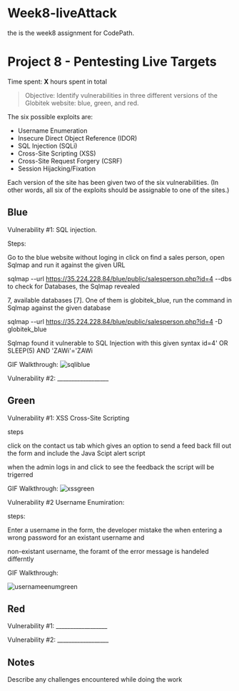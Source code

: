 # Week8-liveAttack
the is the week8 assignment for CodePath.
# Project 8 - Pentesting Live Targets

Time spent: **X** hours spent in total

> Objective: Identify vulnerabilities in three different versions of the Globitek website: blue, green, and red.

The six possible exploits are:
* Username Enumeration
* Insecure Direct Object Reference (IDOR)
* SQL Injection (SQLi)
* Cross-Site Scripting (XSS)
* Cross-Site Request Forgery (CSRF)
* Session Hijacking/Fixation

Each version of the site has been given two of the six vulnerabilities. (In other words, all six of the exploits should be assignable to one of the sites.)

## Blue

Vulnerability #1: SQL injection.

Steps:

Go to the blue website without loging in click on find a sales person, open Sqlmap and run it against the given URL

sqlmap --url https://35.224.228.84/blue/public/salesperson.php?id=4 --dbs to check for Databases, the Sqlmap revealed 

7, available databases [7]. One of them is globitek_blue, run the command in Sqlmap against the given database 

sqlmap --url https://35.224.228.84/blue/public/salesperson.php?id=4 -D globitek_blue

Sqlmap found it vulnerable to SQL Injection with this given syntax id=4' OR SLEEP(5) AND 'ZAWi'='ZAWi

GIF Walkthrough:
![sqliblue](https://user-images.githubusercontent.com/30760006/37753372-c5a18d72-2d59-11e8-80e8-74fd7e36a817.gif)



Vulnerability #2: __________________


## Green

Vulnerability #1: XSS Cross-Site Scripting

steps 

click on the contact us tab which gives an option to send a feed back fill out the form and include the Java Scipt alert script

when the admin logs in and click to see the feedback the script will be trigerred

GIF Walkthrough:
![xssgreen](https://user-images.githubusercontent.com/30760006/37758809-c8c695e6-2d6e-11e8-949b-0b8cdcfb3a43.gif)

Vulnerability #2 Username Enumiration:

steps:

Enter a username in the form, the developer mistake  the when entering a wrong password for an existant username and

non-existant username, the foramt of the error message is handeled differntly 

GIF Walkthrough:

![usernameenumgreen](https://user-images.githubusercontent.com/30760006/37778611-9791d2d6-2da7-11e8-9a24-d41ad5c8ad61.gif)


## Red

Vulnerability #1: __________________

Vulnerability #2: __________________


## Notes

Describe any challenges encountered while doing the work
